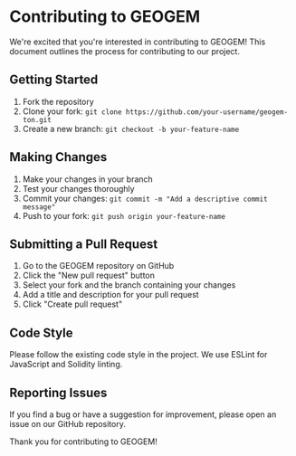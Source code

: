 # Contributing to GEOGEM

We're excited that you're interested in contributing to GEOGEM! This document outlines the process for contributing to our project.

## Getting Started
1. Fork the repository
2. Clone your fork: `git clone https://github.com/your-username/geogem-ton.git`
3. Create a new branch: `git checkout -b your-feature-name`

## Making Changes
1. Make your changes in your branch
2. Test your changes thoroughly
3. Commit your changes: `git commit -m "Add a descriptive commit message"`
4. Push to your fork: `git push origin your-feature-name`

## Submitting a Pull Request
1. Go to the GEOGEM repository on GitHub
2. Click the "New pull request" button
3. Select your fork and the branch containing your changes
4. Add a title and description for your pull request
5. Click "Create pull request"

## Code Style
Please follow the existing code style in the project. We use ESLint for JavaScript and Solidity linting.

## Reporting Issues
If you find a bug or have a suggestion for improvement, please open an issue on our GitHub repository.

Thank you for contributing to GEOGEM!
